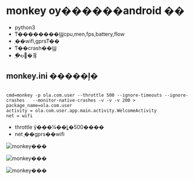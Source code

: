 # monkey ѹ������android ��
* python3 
* ͳ��������Ϣcpu,men,fps,battery,flow
* ֧��wifi,gprsͳ��
* ͳ��crash��Ϣ
* ֧�ֶల׿�豸
 


## monkey.ini �����ļ�

``` 

cmd=monkey -p ola.com.user --throttle 500 --ignore-timeouts --ignore-crashes   --monitor-native-crashes -v -v -v 200 >
package_name=ola.com.user
activity = ola.com.user.app.main.activity.WelcomeActivity
net = wifi 
```

- throttle ÿ���¼��ȴ�500����
- net ֧��gprs��wifi


![monkey���](img/analysis.PNG  "monkey���")

![monkey���](img/monitor.png  "monkey���")

![monkey���](img/crash.PNG  "monkey���")







